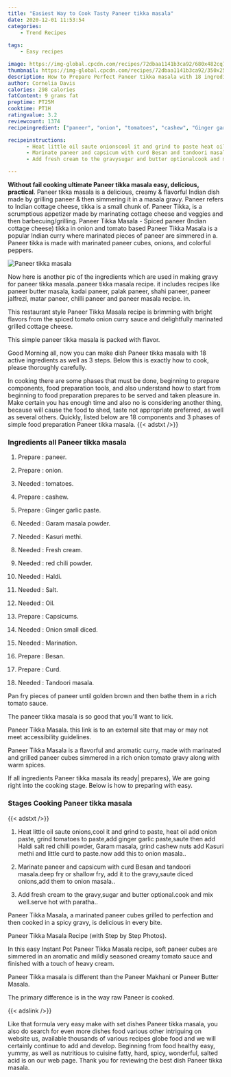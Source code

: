 ```yaml
---
title: "Easiest Way to Cook Tasty Paneer tikka masala"
date: 2020-12-01 11:53:54
categories:
    - Trend Recipes
    
tags:
    - Easy recipes

image: https://img-global.cpcdn.com/recipes/72dbaa1141b3ca92/680x482cq70/paneer-tikka-masala-recipe-main-photo.jpg
thumbnail: https://img-global.cpcdn.com/recipes/72dbaa1141b3ca92/350x250cq70/paneer-tikka-masala-recipe-main-photo.jpg
description: How to Prepare Perfect Paneer tikka masala with 18 ingredients and 3 stages of easy cooking.
author: Cornelia Davis
calories: 298 calories
fatContent: 9 grams fat
preptime: PT25M
cooktime: PT1H
ratingvalue: 3.2
reviewcount: 1374
recipeingredient: ["paneer", "onion", "tomatoes", "cashew", "Ginger garlic paste", "Garam masala powder", "Kasuri methi", "Fresh cream", "red chili powder", "Haldi", "Salt", "Oil", "Capsicums", "Onion small diced", "Marination", "Besan", "Curd", "Tandoori masala"]

recipeinstructions: 
      - Heat little oil saute onionscool it and grind to paste heat oil add onion paste grind tomatoes to pasteadd ginger garlic pastesaute then add Haldi salt red chilli powder Garam masala grind cashew nuts add Kasuri methi and little curd to pastenow add this to onion masala 
      - Marinate paneer and capsicum with curd Besan and tandoori masaladeep fry or shallow fry add it to the gravysaute diced onionsadd them to onion masala 
      - Add fresh cream to the gravysugar and butter optionalcook and mix wellserve hot with paratha

---
```




**Without fail cooking ultimate Paneer tikka masala easy, delicious, practical**. Paneer tikka masala is a delicious, creamy &amp; flavorful Indian dish made by grilling paneer &amp; then simmering it in a masala gravy. Paneer refers to Indian cottage cheese, tikka is a small chunk of. Paneer Tikka, is a scrumptious appetizer made by marinating cottage cheese and veggies and then barbecuing/grilling. Paneer Tikka Masala - Spiced paneer (Indian cottage cheese) tikka in onion and tomato based Paneer Tikka Masala is a popular Indian curry where marinated pieces of paneer are simmered in a. Paneer tikka is made with marinated paneer cubes, onions, and colorful peppers.


![Paneer tikka masala](https://img-global.cpcdn.com/recipes/72dbaa1141b3ca92/680x482cq70/paneer-tikka-masala-recipe-main-photo.jpg "Paneer tikka masala")



Now here is another pic of the ingredients which are used in making gravy for paneer tikka masala..paneer tikka masala recipe. it includes recipes like paneer butter masala, kadai paneer, palak paneer, shahi paneer, paneer jalfrezi, matar paneer, chilli paneer and paneer masala recipe. in.

This restaurant style Paneer Tikka Masala recipe is brimming with bright flavors from the spiced tomato onion curry sauce and delightfully marinated grilled cottage cheese.

This simple paneer tikka masala is packed with flavor.


Good Morning all, now you can make dish Paneer tikka masala with 18 active ingredients as well as 3 steps. Below this is exactly how to cook, please thoroughly carefully.

In cooking there are some phases that must be done, beginning to prepare components, food preparation tools, and also understand how to start from beginning to food preparation prepares to be served and taken pleasure in. Make certain you has enough time and also no is considering another thing, because will cause the food to shed, taste not appropriate preferred, as well as several others. Quickly, listed below are 18 components and 3 phases of simple food preparation Paneer tikka masala.
{{< adstxt />}}

### Ingredients all Paneer tikka masala


1. Prepare  : paneer.

1. Prepare  : onion.

1. Needed  : tomatoes.

1. Prepare  : cashew.

1. Prepare  : Ginger garlic paste.

1. Needed  : Garam masala powder.

1. Needed  : Kasuri methi.

1. Needed  : Fresh cream.

1. Needed  : red chili powder.

1. Needed  : Haldi.

1. Needed  : Salt.

1. Needed  : Oil.

1. Prepare  : Capsicums.

1. Needed  : Onion small diced.

1. Needed  : Marination.

1. Prepare  : Besan.

1. Prepare  : Curd.

1. Needed  : Tandoori masala.


Pan fry pieces of paneer until golden brown and then bathe them in a rich tomato sauce.

The paneer tikka masala is so good that you&#39;ll want to lick.

Paneer Tikka Masala. this link is to an external site that may or may not meet accessibility guidelines.

Paneer Tikka Masala is a flavorful and aromatic curry, made with marinated and grilled paneer cubes simmered in a rich onion tomato gravy along with warm spices.


If all ingredients Paneer tikka masala its ready| prepares}, We are going right into the cooking stage. Below is how to preparing with easy.

### Stages Cooking Paneer tikka masala

{{< adstxt />}}


1. Heat little oil saute onions,cool it and grind to paste, heat oil add onion paste, grind tomatoes to paste,add ginger garlic paste,saute then add Haldi salt red chilli powder, Garam masala, grind cashew nuts add Kasuri methi and little curd to paste.now add this to onion masala..



1. Marinate paneer and capsicum with curd Besan and tandoori masala.deep fry or shallow fry, add it to the gravy,saute diced onions,add them to onion masala..



1. Add fresh cream to the gravy,sugar and butter optional.cook and mix well.serve hot with paratha..




Paneer Tikka Masala, a marinated paneer cubes grilled to perfection and then cooked in a spicy gravy, is delicious in every bite.

Paneer Tikka Masala Recipe (with Step by Step Photos).

In this easy Instant Pot Paneer Tikka Masala recipe, soft paneer cubes are simmered in an aromatic and mildly seasoned creamy tomato sauce and finished with a touch of heavy cream.

Paneer Tikka masala is different than the Paneer Makhani or Paneer Butter Masala.

The primary difference is in the way raw Paneer is cooked.


{{< adslink />}}

Like that formula very easy make with set dishes Paneer tikka masala, you also do search for even more dishes food various other intriguing on website us, available thousands of various recipes globe food and we will certainly continue to add and develop. Beginning from food healthy easy, yummy, as well as nutritious to cuisine fatty, hard, spicy, wonderful, salted acid is on our web page. Thank you for reviewing the best dish Paneer tikka masala.
